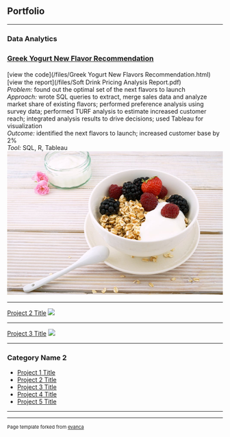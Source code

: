 ## Portfolio

---

### Data Analytics

### [Greek Yogurt New Flavor Recommendation](/index.md)　　<br>
[view the code](/files/Greek Yogurt New Flavors Recommendation.html)　　[view the report](/files/Soft Drink Pricing Analysis Report.pdf)  <br>
*Problem:* found out the optimal set of the next flavors to launch  <br> 
*Approach:* wrote SQL queries to extract, merge sales data and analyze market share of existing flavors; performed preference analysis using survey data; performed TURF analysis to estimate increased customer reach; integrated analysis results to drive decisions; used Tableau for visualization  <br>
*Outcome:* identified the next flavors to launch; increased customer base by 2%  <br>
*Tool:* SQL, R, Tableau  <br>
<img src="images/greek yogurt.jpeg?raw=true"/>

---
[Project 2 Title](/pdf/sample_presentation.pdf)
<img src="images/dummy_thumbnail.jpg?raw=true"/>

---
[Project 3 Title](http://example.com/)
<img src="images/dummy_thumbnail.jpg?raw=true"/>

---

### Category Name 2

- [Project 1 Title](http://example.com/)
- [Project 2 Title](http://example.com/)
- [Project 3 Title](http://example.com/)
- [Project 4 Title](http://example.com/)
- [Project 5 Title](http://example.com/)

---




---
<p style="font-size:11px">Page template forked from <a href="https://github.com/evanca/quick-portfolio">evanca</a></p>
<!-- Remove above link if you don't want to attibute -->
